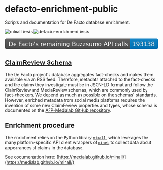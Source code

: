 # defacto-enrichment-public

Scripts and documentation for De Facto database enrichment.

![minall tests](https://github.com/medialab/minall/actions/workflows/tests.yml/badge.svg)
![defacto-enrichment tests](https://github.com/medialab/defacto-enrichment-public/actions/workflows/test.yml/badge.svg)

<img src="defacto-enrichment/badge/badge.svg"/>

## [ClaimReview Schema](schemas/schema.adoc)

The De Facto project's database aggregates fact-checks and makes them available via an RSS feed. Therefore, metadata attached to the fact-checks and the claims they investigate must be in JSON-LD format and follow the ClaimReview and MediaReview schemas, which are commonly used by fact-checkers. We depend as much as possible on the schemas' standards. However, enriched metadata from social media platforms requires the invention of some new ClaimReview properties and types, whose schema is documented on the [AFP-Medialab GitHub repository](https://github.com/AFP-Medialab/defacto-rss/blob/main/Defactor_rss.adoc).

## Enrichment procedure

The enrichment relies on the Python library [`minall`](https://github.com/medialab/minall), which leverages the many platform-specific API client wrappers of [`minet`](https://github.com/medialab/minet) to collect data about appearances of claims in the database.

See documentation here: [https://medialab.github.io/minall/](https://medialab.github.io/minall/)
